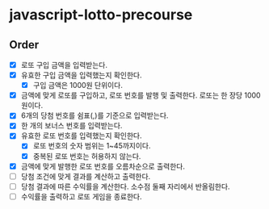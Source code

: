 # javascript-lotto-precourse

## Order

- [x] 로또 구입 금액을 입력받는다.
- [x] 유효한 구입 금액을 입력했는지 확인한다.
  - [x] 구입 금액은 1000원 단위이다.
- [x] 금액에 맞게 로또를 구입하고, 로또 번호를 발행 및 출력한다. 로또는 한 장당 1000원이다.
- [x] 6개의 당첨 번호를 쉼표(,)를 기준으로 입력받는다.
- [x] 한 개의 보너스 번호를 입력받는다.
- [x] 유효한 로또 번호를 입력했는지 확인한다.
  - [x] 로또 번호의 숫자 범위는 1~45까지이다.
  - [x] 중복된 로또 번호는 허용하지 않는다.
- [x] 금액에 맞게 발행한 로또 번호를 오름차순으로 출력한다.
- [ ] 당첨 조건에 맞게 결과를 계산하고 출력한다.
- [ ] 당첨 결과에 따른 수익률을 계산한다. 소수점 둘째 자리에서 반올림한다.
- [ ] 수익률을 출력하고 로또 게임을 종료한다.
